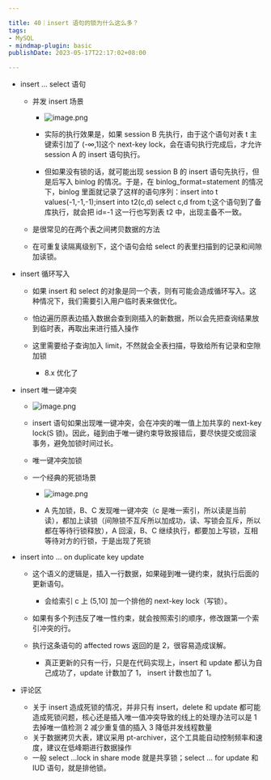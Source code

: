 ```yaml
---

title: 40｜insert 语句的锁为什么这么多？
tags:
- MySQL
- mindmap-plugin: basic
publishDate: 2023-05-17T22:17:02+08:00

---
```


- insert … select 语句

  - 并发 insert 场景
    - ![image.png](https://cdn.jsdelivr.net/gh/11ze/static/images/mysql45-40-1.png)


    - 实际的执行效果是，如果 session B 先执行，由于这个语句对表 t 主键索引加了 (-∞,1]这个 next-key lock，会在语句执行完成后，才允许 session A 的 insert 语句执行。
    - 但如果没有锁的话，就可能出现 session B 的 insert 语句先执行，但是后写入 binlog 的情况。于是，在 binlog_format=statement 的情况下，binlog 里面就记录了这样的语句序列：insert into t values(-1,-1,-1);insert into t2(c,d) select c,d from t;这个语句到了备库执行，就会把 id=-1 这一行也写到表 t2 中，出现主备不一致。

  - 是很常见的在两个表之间拷贝数据的方法
  - 在可重复读隔离级别下，这个语句会给 select 的表里扫描到的记录和间隙加读锁。

- insert 循环写入

  - 如果 insert 和 select 的对象是同一个表，则有可能会造成循环写入。这种情况下，我们需要引入用户临时表来做优化。
  - 怕边遍历原表边插入数据会查到刚插入的新数据，所以会先把查询结果放到临时表，再取出来进行插入操作
  - 这里需要给子查询加入 limit，不然就会全表扫描，导致给所有记录和空隙加锁

    - 8.x 优化了

- insert 唯一键冲突
  - ![image.png](https://cdn.jsdelivr.net/gh/11ze/static/images/mysql45-40-2.png)


  - insert 语句如果出现唯一键冲突，会在冲突的唯一值上加共享的 next-key lock(S 锁)。因此，碰到由于唯一键约束导致报错后，要尽快提交或回滚事务，避免加锁时间过长。
  - 唯一键冲突加锁
  - 一个经典的死锁场景
    - ![image.png](https://cdn.jsdelivr.net/gh/11ze/static/images/mysql45-40-3.png)


    - A 先加锁，B、C 发现唯一键冲突（c 是唯一索引，所以读是当前读），都加上读锁（间隙锁不互斥所以加成功，读、写锁会互斥，所以都在等待行锁释放），A 回滚，B、C 继续执行，都要加上写锁，互相等待对方的行锁，于是出现了死锁

- insert into … on duplicate key update

  - 这个语义的逻辑是，插入一行数据，如果碰到唯一键约束，就执行后面的更新语句。

    - 会给索引 c 上 (5,10] 加一个排他的 next-key lock（写锁）。

  - 如果有多个列违反了唯一性约束，就会按照索引的顺序，修改跟第一个索引冲突的行。
  - 执行这条语句的 affected rows 返回的是 2，很容易造成误解。

    - 真正更新的只有一行，只是在代码实现上，insert 和 update 都认为自己成功了，update 计数加了 1， insert 计数也加了 1。

- 评论区

  - 关于 insert 造成死锁的情况，并非只有 insert，delete 和 update 都可能造成死锁问题，核心还是插入唯一值冲突导致的线上的处理办法可以是 1 去掉唯一值检测 2 减少重复值的插入 3 降低并发线程数量
  - 关于数据拷贝大表，建议采用 pt-archiver，这个工具能自动控制频率和速度，建议在低峰期进行数据操作
  - 一般 select …lock in share mode 就是共享锁；select … for update 和 IUD 语句，就是排他锁。
